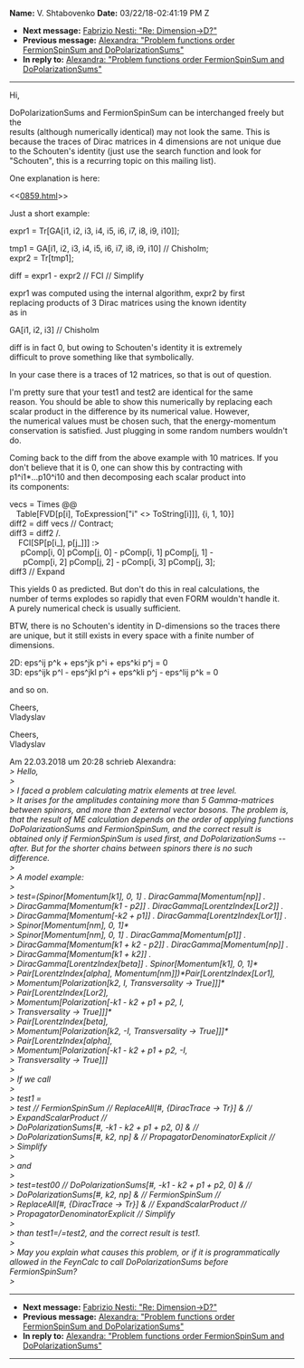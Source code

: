**Name:** V. Shtabovenko
**Date:** 03/22/18-02:41:19 PM Z

  - **Next message:** [Fabrizio Nesti: "Re: Dimension-\>D?"](1400.html)
  - **Previous message:** [Alexandra: "Problem functions order
    FermionSpinSum and DoPolarizationSums"](1398.html)
  - **In reply to:** [Alexandra: "Problem functions order FermionSpinSum
    and DoPolarizationSums"](1398.html)

-----

Hi,  

DoPolarizationSums and FermionSpinSum can be interchanged freely but
the  
results (although numerically identical) may not look the same. This
is  
because the traces of Dirac matrices in 4 dimensions are not unique
due  
to the Schouten's identity (just use the search function and look for  
"Schouten", this is a recurring topic on this mailing list).  

One explanation is here:  

\<<[0859.html](0859.html)>\>  

Just a short example:  

expr1 = Tr[GA[i1, i2, i3, i4, i5, i6, i7, i8, i9,
i10]];  

tmp1 = GA[i1, i2, i3, i4, i5, i6, i7, i8, i9, i10] //
Chisholm;  
expr2 = Tr[tmp1];  

diff = expr1 - expr2 // FCI // Simplify  

expr1 was computed using the internal algorithm, expr2 by first  
replacing products of 3 Dirac matrices using the known identity  
as in  

GA[i1, i2, i3] // Chisholm  

diff is in fact 0, but owing to Schouten's identity it is extremely  
difficult to prove something like that symbolically.  

In your case there is a traces of 12 matrices, so that is out of
question.  

I'm pretty sure that your test1 and test2 are identical for the same  
reason. You should be able to show this numerically by replacing each  
scalar product in the difference by its numerical value. However,  
the numerical values must be chosen such, that the energy-momentum  
conservation is satisfied. Just plugging in some random numbers wouldn't
do.  

Coming back to the diff from the above example with 10 matrices. If
you  
don't believe that it is 0, one can show this by contracting with  
p1^i1\*...p10^i10 and then decomposing each scalar product into  
its components:  

vecs = Times @@  
   Table[FVD[p[i], ToExpression["i" \<\>
ToString[i]]], {i, 1, 10}]  
diff2 = diff vecs // Contract;  
diff3 = diff2 /.  
    FCI[SP[p[i\_], p[j\_]]] :\>  
     pComp[i, 0] pComp[j, 0] - pComp[i, 1]
pComp[j, 1] -  
      pComp[i, 2] pComp[j, 2] - pComp[i, 3]
pComp[j, 3];  
diff3 // Expand  

This yields 0 as predicted. But don't do this in real calculations,
the  
number of terms explodes so rapidly that even FORM wouldn't handle it.  
A purely numerical check is usually sufficient.  

BTW, there is no Schouten's identity in D-dimensions so the traces
there  
are unique, but it still exists in every space with a finite number of  
dimensions.  

2D: eps^ij p^k + eps^jk p^i + eps^ki p^j = 0  
3D: eps^ijk p^l - eps^jkl p^i + eps^kli p^j - eps^lij p^k = 0  

and so on.  

Cheers,  
Vladyslav  

Cheers,  
Vladyslav  

Am 22.03.2018 um 20:28 schrieb Alexandra:  
*\> Hello,*  
*\>*  
*\> I faced a problem calculating matrix elements at tree level.*  
*\> It arises for the amplitudes containing more than 5 Gamma-matrices
between spinors, and more than 2 external vector bosons. The problem is,
that the result of ME calculation depends on the order of applying
functions DoPolarizationSums and FermionSpinSum, and the correct result
is obtained only if FermionSpinSum is used first, and DoPolarizationSums
-- after. But for the shorter chains between spinors there is no such
difference.*  
*\>*  
*\> A model example:*  
*\>*  
*\> test=(Spinor[Momentum[k1], 0, 1] .
DiracGamma[Momentum[np]] .*  
*\> DiracGamma[Momentum[k1 - p2]] .
DiracGamma[LorentzIndex[Lor2]] .*  
*\> DiracGamma[Momentum[-k2 + p1]] .
DiracGamma[LorentzIndex[Lor1]] .*  
*\> Spinor[Momentum[nm], 0, 1]\**  
*\> Spinor[Momentum[nm], 0, 1] .
DiracGamma[Momentum[p1]] .*  
*\> DiracGamma[Momentum[k1 + k2 - p2]] .
DiracGamma[Momentum[np]] .*  
*\> DiracGamma[Momentum[k1 + k2]] .*  
*\> DiracGamma[LorentzIndex[beta]] .
Spinor[Momentum[k1], 0, 1]\**  
*\> Pair[LorentzIndex[alpha],
Momentum[nm]])\*Pair[LorentzIndex[Lor1],*  
*\> Momentum[Polarization[k2, I, Transversality -\>
True]]]\**  
*\> Pair[LorentzIndex[Lor2],*  
*\> Momentum[Polarization[-k1 - k2 + p1 + p2, I,*  
*\> Transversality -\> True]]]\**  
*\> Pair[LorentzIndex[beta],*  
*\> Momentum[Polarization[k2, -I, Transversality -\>
True]]]\**  
*\> Pair[LorentzIndex[alpha],*  
*\> Momentum[Polarization[-k1 - k2 + p1 + p2, -I,*  
*\> Transversality -\> True]]]*  
*\>*  
*\> If we call*  
*\>*  
*\> test1 =*  
*\> test // FermionSpinSum // ReplaceAll[\#, {DiracTrace -\>
Tr}] & //*  
*\> ExpandScalarProduct //*  
*\> DoPolarizationSums[\#, -k1 - k2 + p1 + p2, 0] & //*  
*\> DoPolarizationSums[\#, k2, np] & //
PropagatorDenominatorExplicit //*  
*\> Simplify*  
*\>*  
*\> and*  
*\>*  
*\> test=test00 // DoPolarizationSums[\#, -k1 - k2 + p1 + p2, 0]
& //*  
*\> DoPolarizationSums[\#, k2, np] & // FermionSpinSum //*  
*\> ReplaceAll[\#, {DiracTrace -\> Tr}] & // ExpandScalarProduct
//*  
*\> PropagatorDenominatorExplicit // Simplify*  
*\>*  
*\> than test1=/=test2, and the correct result is test1.*  
*\>*  
*\> May you explain what causes this problem, or if it is
programmatically allowed in the FeynCalc to call DoPolarizationSums
before FermionSpinSum?*  
*\>*  

-----

  - **Next message:** [Fabrizio Nesti: "Re: Dimension-\>D?"](1400.html)
  - **Previous message:** [Alexandra: "Problem functions order
    FermionSpinSum and DoPolarizationSums"](1398.html)
  - **In reply to:** [Alexandra: "Problem functions order FermionSpinSum
    and DoPolarizationSums"](1398.html)

-----

